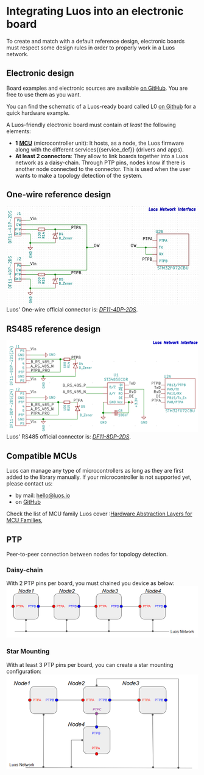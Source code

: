 # Integrating Luos into an electronic board
To create and match with a default reference design, electronic boards must respect some design rules in order to properly work in a Luos network.

## Electronic design
Board examples and electronic sources are available <a href="https://github.com/Luos-io/Examples/tree/master/Projects" target="_blank">on GitHub</a>. You are free to use them as you want.

You can find the schematic of a Luos-ready board called L0 <a href="https://en.wikipedia.org/wiki/Microcontroller" target="_blank">on Github<a> for a quick hardware example.

A Luos-friendly electronic board must contain *at least* the following elements:
 - **1** <a href="https://en.wikipedia.org/wiki/Microcontroller" target="_blank">**MCU**</a> (microcontroller unit): It hosts, as a node, the Luos firmware along with the different <span class="cust_tooltip">services<span class="cust_tooltiptext">{{service_def}}</span></span> (drivers and apps).
 - **At least 2 connectors**: They allow to link boards together into a Luos network as a daisy-chain. Through PTP pins, nodes know if there is another node connected to the connector. This is used when the user wants to make a topology detection of the system.


## One-wire reference design
![](../../../_assets/img/Luos_Network_Interface_OW.png)
Luos' One-wire official connector is: <a href="https://octopart.com/df11-4dp-2ds%2852%29-hirose-261749" target="_blank">*DF11-4DP-2DS*</a>.

## RS485 reference design
![](../../../_assets/img/Luos_Network_Interface_485.png)
Luos' RS485 official connector is: <a href="https://octopart.com/df11-8dp-2ds%2824%29-hirose-39521447" target="_blank">*DF11-8DP-2DS*</a>.

## Compatible MCUs
Luos can manage any type of microcontrollers as long as they are first added to the library manually. If your microcontroller is not supported yet, please contact us:

 - by mail: <a href="mailto:hello@luos.io">hello@luos.io</a>
 - on <a href="https://github.com/Luos-io/Luos/issues/new?assignees=nicolas-rabault&labels=porting&template=porting-request.md&title=%5BMCU+PORTING%5D+" target="_blank">GitHub</a>

Check the list of MCU family Luos cover :<a href="https://github.com/Luos-io/LuosHAL" target="_blank">Hardware Abstraction Layers for MCU Families</a>,

## PTP
Peer-to-peer connection between nodes for topology detection.

### Daisy-chain
With 2 PTP pins per board, you must chained you device as below:
![](../../../_assets/img/daisy_chain.png)

### Star Mounting
With at least 3 PTP pins per board, you can create a star mounting configuration:
![](../../../_assets/img/star_mounting.png)
